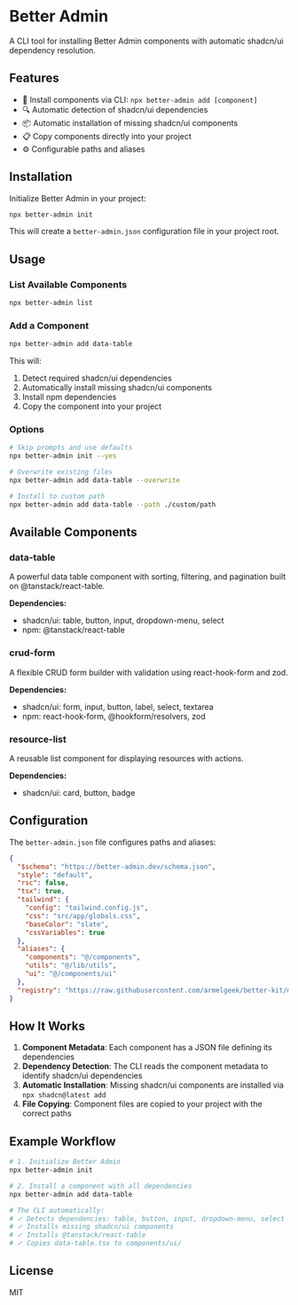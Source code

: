 # Better Admin

A CLI tool for installing Better Admin components with automatic shadcn/ui dependency resolution.

## Features

- 🎯 Install components via CLI: `npx better-admin add [component]`
- 🔍 Automatic detection of shadcn/ui dependencies
- 📦 Automatic installation of missing shadcn/ui components
- 📋 Copy components directly into your project
- ⚙️ Configurable paths and aliases

## Installation

Initialize Better Admin in your project:

```bash
npx better-admin init
```

This will create a `better-admin.json` configuration file in your project root.

## Usage

### List Available Components

```bash
npx better-admin list
```

### Add a Component

```bash
npx better-admin add data-table
```

This will:
1. Detect required shadcn/ui dependencies
2. Automatically install missing shadcn/ui components
3. Install npm dependencies
4. Copy the component into your project

### Options

```bash
# Skip prompts and use defaults
npx better-admin init --yes

# Overwrite existing files
npx better-admin add data-table --overwrite

# Install to custom path
npx better-admin add data-table --path ./custom/path
```

## Available Components

### data-table

A powerful data table component with sorting, filtering, and pagination built on @tanstack/react-table.

**Dependencies:**
- shadcn/ui: table, button, input, dropdown-menu, select
- npm: @tanstack/react-table

### crud-form

A flexible CRUD form builder with validation using react-hook-form and zod.

**Dependencies:**
- shadcn/ui: form, input, button, label, select, textarea
- npm: react-hook-form, @hookform/resolvers, zod

### resource-list

A reusable list component for displaying resources with actions.

**Dependencies:**
- shadcn/ui: card, button, badge

## Configuration

The `better-admin.json` file configures paths and aliases:

```json
{
  "$schema": "https://better-admin.dev/schema.json",
  "style": "default",
  "rsc": false,
  "tsx": true,
  "tailwind": {
    "config": "tailwind.config.js",
    "css": "src/app/globals.css",
    "baseColor": "slate",
    "cssVariables": true
  },
  "aliases": {
    "components": "@/components",
    "utils": "@/lib/utils",
    "ui": "@/components/ui"
  },
  "registry": "https://raw.githubusercontent.com/armelgeek/better-kit/master/packages/better-admin/registry"
}
```

## How It Works

1. **Component Metadata**: Each component has a JSON file defining its dependencies
2. **Dependency Detection**: The CLI reads the component metadata to identify shadcn/ui dependencies
3. **Automatic Installation**: Missing shadcn/ui components are installed via `npx shadcn@latest add`
4. **File Copying**: Component files are copied to your project with the correct paths

## Example Workflow

```bash
# 1. Initialize Better Admin
npx better-admin init

# 2. Install a component with all dependencies
npx better-admin add data-table

# The CLI automatically:
# ✓ Detects dependencies: table, button, input, dropdown-menu, select
# ✓ Installs missing shadcn/ui components
# ✓ Installs @tanstack/react-table
# ✓ Copies data-table.tsx to components/ui/
```

## License

MIT
